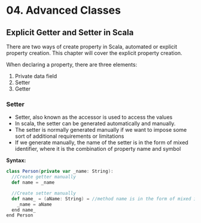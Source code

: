 # 04. Advanced Classes

## Explicit Getter and Setter in Scala
There are two ways of create property in Scala, automated or explicit property creation. This chapter will cover the explicit property creation. 

When declaring a property, there are three elements:
1. Private data field
2. Setter
3. Getter

### Setter
- Setter, also known as the accessor is used to access the values
- In scala, the setter can be generated automatically and manually.
- The setter is normally generated manually if we want to impose some sort of additional requirements or limitations
- If we generate manually, the name of the setter is in the form of mixed identifier, where it is the combination of property name and symbol

**Syntax:**

```scala
class Person(private var _name: String):
  //Create getter manually
  def name = _name

  //Create setter manually
  def name_ = (aName: String) = //method name is in the form of mixed identifier
    _name = aName
  end name_
end Person
```
